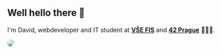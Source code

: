 <h2>Well hello there 👋</h2>

I'm David, webdeveloper and IT student at <strong><a href="https://fis.vse.cz">VŠE FIS</a></strong> and <strong><a href="https://www.42prague.com">42 Prague</a></strong> 🧑🏻‍💻.

<img src="https://media.tenor.com/GOj9ZF_-ZOcAAAAM/cat.gif" style="border-radius: 10px">
